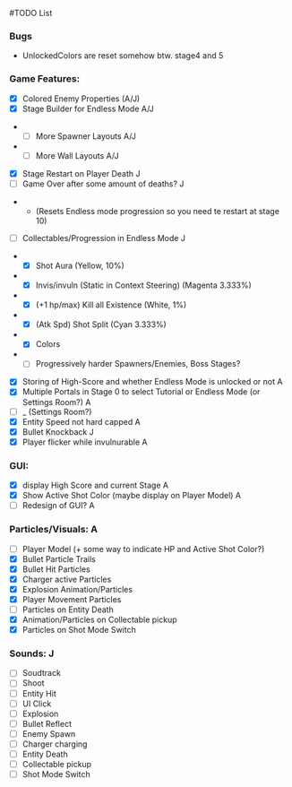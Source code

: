 #TODO List

### Bugs
- UnlockedColors are reset somehow btw. stage4 and 5

### Game Features:

- [x] Colored Enemy Properties      (A/J)
- [x] Stage Builder for Endless Mode        A/J
- - [ ] More Spawner Layouts                A/J
- - [ ] More Wall Layouts                   A/J
- [x] Stage Restart on Player Death         J
- [ ] Game Over after some amount of deaths?        J
- - (Resets Endless mode progression so you need te restart at stage 10)
- [ ] Collectables/Progression in Endless Mode      J
- - [x] Shot Aura (Yellow, 10%)
- - [x] Invis/invuln (Static in Context Steering) (Magenta 3.333%)
- - [x] (+1 hp/max) Kill all Existence (White, 1%)
- - [x] (Atk Spd) Shot Split (Cyan 3.333%)
- - [x] Colors
- - [ ] Progressively harder Spawners/Enemies, Boss Stages?
- [x] Storing of High-Score and whether Endless Mode is unlocked or not     A
- [x] Multiple Portals in Stage 0 to select Tutorial or Endless Mode (or Settings Room?)    A
- [ ] _ (Settings Room?)
- [x] Entity Speed not hard capped      A
- [x] Bullet Knockback                  J
- [x] Player flicker while invulnurable A

### GUI:

- [x] display High Score and current Stage      A
- [x] Show Active Shot Color (maybe display on Player Model)    A
- [ ] Redesign of GUI?      A

### Particles/Visuals: A

- [ ] Player Model (+ some way to indicate HP and Active Shot Color?)
- [x] Bullet Particle Trails
- [x] Bullet Hit Particles
- [x] Charger active Particles
- [x] Explosion Animation/Particles
- [x] Player Movement Particles
- [ ] Particles on Entity Death
- [x] Animation/Particles on Collectable pickup
- [x] Particles on Shot Mode Switch

### Sounds:     J

- [ ] Soudtrack
- [ ] Shoot
- [ ] Entity Hit
- [ ] UI Click
- [ ] Explosion
- [ ] Bullet Reflect
- [ ] Enemy Spawn
- [ ] Charger charging
- [ ] Entity Death
- [ ] Collectable pickup
- [ ] Shot Mode Switch
